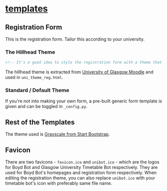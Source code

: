 # [templates](https://github.com/ineshbose/boyd_bot_messenger/blob/master/boyd_bot/templates)


## Registration Form

This is the registration form. Tailor this according to your university.

### The Hillhead Theme

```html
<!-- It's a good idea to style the registration form with a theme that is familiar to users and can get their trust.-->
```

The hillhead theme is extracted from [University of Glasgow Moodle](https://moodle.gla.ac.uk/) and used in `uni_theme_reg.html`.

### Standard / Default Theme

If you're not into making your own form, a pre-built generic form template is given and can be toggled in `_config.py`.



## Rest of the Templates

The theme used is [Grayscale from Start Bootstrap](https://startbootstrap.com/themes/grayscale/).



## Favicon

There are two favicons - `favicon.ico` and `unibot.ico` - which are the logos for Boyd Bot and Glasgow University Timetable Bot respectively. They are used for Boyd Bot's homepages and registration form respectively. When editing the registration theme, you can also replace `unibot.ico` with your timetable bot's icon with preferably same file name.